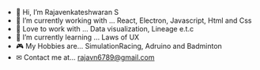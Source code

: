- 👋 Hi, I’m Rajavenkateshwaran S
- 👀 I’m currently working with ... React, Electron, Javascript, Html and Css
- 💞️ Love to work with ... Data visualization, Lineage e.t.c 
- 🌱 I’m currently learning ... Laws of UX
- 🎮 My Hobbies are... SimulationRacing, Adruino and Badminton
- ✉ Contact me at... rajavn6789@gmail.com

